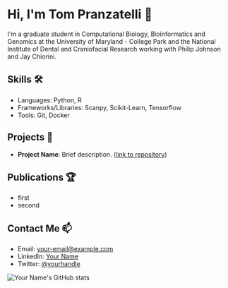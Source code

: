 # Hi, I'm Tom Pranzatelli 👋

I'm a graduate student in Computational Biology, Bioinformatics and Genomics at the University of Maryland - College Park and the National Institute of Dental and Craniofacial Research working with Philip Johnson and Jay Chiorini.

## Skills 🛠️

- Languages: Python, R
- Frameworks/Libraries: Scanpy, Scikit-Learn, Tensorflow
- Tools: Git, Docker

## Projects 📂

- **Project Name**: Brief description. ([link to repository](#))

## Publications 🏆

- first
- second

## Contact Me 📫

- Email: your-email@example.com
- LinkedIn: [Your Name](#)
- Twitter: [@yourhandle](#)

![Your Name's GitHub stats](https://github-readme-stats.vercel.app/api?username=pranzatelli&show_icons=true&theme=radical)
